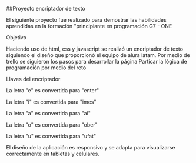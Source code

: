 ##Proyecto encriptador de texto

El siguiente proyecto fue realizado para demostrar las habilidades aprendidas en la formación "principiante en programación G7 - ONE

Objetivo

Haciendo uso de html, css y javascript se realizó un encriptador de texto siguiendo el diseño que proporcionó el equipo de alura latam. Por medio de trello se siguieron los pasos para desarrollar la página Particar la lógica de programación por medio del reto

Llaves del encriptador

La letra "e" es convertida para "enter"

La letra "i" es convertida para "imes"

La letra "a" es convertida para "ai"

La letra "o" es convertida para "ober"

La letra "u" es convertida para "ufat"

El diseño de la aplicación es responsivo y se adapta para visualizarse correctamente en tabletas y celulares.
